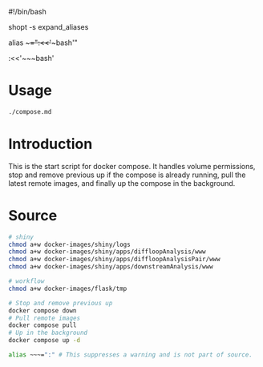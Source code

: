 #!/bin/bash

shopt -s expand_aliases

alias ~~~=":<<'~~~bash'"

:<<'~~~bash'

# Usage
```bash
./compose.md
```

# Introduction
This is the start script for docker compose. It handles volume permissions, stop and remove previous up if the compose is already running, pull the latest remote images, and finally up the compose in the background.

# Source
~~~bash
# shiny
chmod a+w docker-images/shiny/logs
chmod a+w docker-images/shiny/apps/diffloopAnalysis/www
chmod a+w docker-images/shiny/apps/diffloopAnalysisPair/www
chmod a+w docker-images/shiny/apps/downstreamAnalysis/www

# workflow
chmod a+w docker-images/flask/tmp

# Stop and remove previous up
docker compose down
# Pull remote images
docker compose pull
# Up in the background
docker compose up -d
~~~

~~~bash
alias ~~~=":" # This suppresses a warning and is not part of source.
~~~

